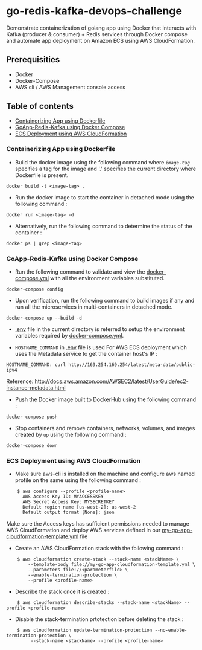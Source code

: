 # go-redis-kafka-devops-challenge
Demonstrate containerization of golang app using Docker that interacts with Kafka (producer & consumer) + Redis services through Docker compose and automate app deployment on Amazon ECS using AWS CloudFormation.


## Prerequisities
* Docker
* Docker-Compose
* AWS cli / AWS Management console access


## Table of contents
* [Containerizing App using Dockerfile](#containerizing-app-using-dockerfile)
* [GoApp-Redis-Kafka using Docker Compose](#goapp-redis-kafka-using-docker-compose)
* [ECS Deployment using AWS CloudFormation](#ecs-deployment-using-aws-cloudformation)


### Containerizing App using Dockerfile
* Build the docker image using the following command where *`image-tag`* specifies a tag for the image and '.' specifies the current directory where Dockerfile is present.

```shell
docker build -t <image-tag> .
```
* Run the docker image to start the container in detached mode using the following command :

```shell
docker run <image-tag> -d 
```
* Alternatively, run the following command to determine the status of the container :

```shell
docker ps | grep <image-tag>
```


### GoApp-Redis-Kafka using Docker Compose
* Run the following command to validate and view the [docker-compose.yml](https://github.com/PiyushPalav/go-redis-kafka-devops-challenge/blob/master/docker-compose.yml) with all the environment variables substituted.

```shell
docker-compose config
```
* Upon verification, run the following command to build images if any and run all the microservices in multi-containers in detached mode.

```shell
docker-compose up --build -d
```
* [.env](https://github.com/PiyushPalav/go-redis-kafka-devops-challenge/blob/master/.env) file in the current directory is referred to setup the environment variables required by [docker-compose.yml](https://github.com/PiyushPalav/go-redis-kafka-devops-challenge/blob/master/docker-compose.yml).

* `HOSTNAME_COMMAND` in [.env](https://github.com/PiyushPalav/go-redis-kafka-devops-challenge/blob/master/.env) file is used For AWS ECS deployment which uses the Metadata service to get the container host's IP :
```
HOSTNAME_COMMAND: curl http://169.254.169.254/latest/meta-data/public-ipv4
```
Reference: http://docs.aws.amazon.com/AWSEC2/latest/UserGuide/ec2-instance-metadata.html

* Push the Docker image built to DockerHub using the following command :

```shell
docker-compose push
```

* Stop containers and remove containers, networks, volumes, and images created by `up` using the following command :

```shell
docker-compose down
```


### ECS Deployment using AWS CloudFormation
* Make sure aws-cli is installed on the machine and configure aws named profile on the same using the following command :

```shell
    $ aws configure --profile <profile-name>
      AWS Access Key ID: MYACCESSKEY
      AWS Secret Access Key: MYSECRETKEY
      Default region name [us-west-2]: us-west-2
      Default output format [None]: json
```
  Make sure the Access keys has sufficient permissions needed to manage AWS CloudFormation and deploy AWS services defined in our [my-go-app-cloudformation-template.yml](https://github.com/PiyushPalav/go-redis-kafka-devops-challenge/blob/master/my-go-app-cloudformation-template.yml) file
  
 * Create an AWS CloudFormation stack with the following command :
 
```shell
    $ aws cloudformation create-stack --stack-name <stackName> \
        --template-body file://my-go-app-cloudformation-template.yml \
        --parameters file://<parameterfile> \
        --enable-termination-protection \
        --profile <profile-name>
```
* Describe the stack once it is created :
 
```shell
    $ aws cloudformation describe-stacks --stack-name <stackName> --profile <profile-name>
```
* Disable the stack-termination prtotection before deleting the stack :
 
```shell
    $ aws cloudformation update-termination-protection --no-enable-termination-protection \
         --stack-name <stackName> --profile <profile-name>
```
 
